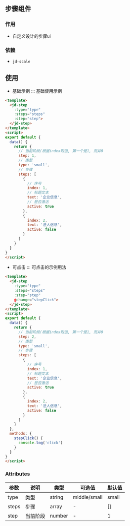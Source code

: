 ## 步骤组件

### 作用
- 自定义设计的步骤ui

### 依赖
- `jd-scale`

## 使用
- 基础示例
::: 基础使用示例
```html
<template>
  <jd-step
    :type="type"
    :steps="steps"
    :step="step">
  </jd-step>
</template>
<script>
export default {
  data() {
    return {
      // 当前阶段(根据index取值, 第一个是1, 而非0
      step: 1,
      // 类型
      type: 'small',
      // 步骤
      steps: [
        {
          // 序号
          index: 1,
          // 标题文本
          text: '企业信息',
          // 是否激活
          active: true
        },
        {
          index: 2,
          text: '法人信息',
          active: false
        }
      ]
    }
  }
}
</script>
```

- 可点击
::: 可点击的示例用法
```html
<template>
  <jd-step
    :type="type"
    :steps="steps"
    :step="step"
    @change="stepClick">
  </jd-step>
</template>
<script>
export default {
  data() {
    return {
      // 当前阶段(根据index取值, 第一个是1, 而非0
      step: 2,
      // 类型
      type: 'small',
      // 步骤
      steps: [
        {
          // 序号
          index: 1,
          // 标题文本
          text: '企业信息',
          // 是否激活
          active: true
        },
        {
          index: 2,
          text: '法人信息',
          active: false
        }
      ]
    }
  },
  methods: {
    stepClick() {
      console.log('click')
    }
  }
}
</script>
```

### Attributes
| 参数      | 说明          | 类型      | 可选值                           | 默认值  |
|---------- |-------------- |---------- |--------------------------------  |-------- |
| type     | 类型           | string | middle/small | small |
| steps    | 步骤           | array  | - | [] |
| step     | 当前阶段        | number | - | 1  |
